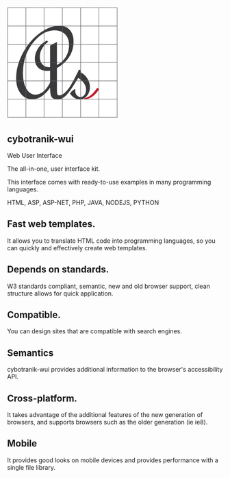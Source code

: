 # ![Logo](media/favicon.png)

## cybotranik-wui

Web User Interface

The all-in-one, user interface kit.

This interface comes with ready-to-use examples in many programming languages.

HTML, ASP, ASP-NET, PHP, JAVA, NODEJS, PYTHON

## Fast web templates.

It allows you to translate HTML code into programming languages, so you can quickly and effectively create web templates.

## Depends on standards.

W3 standards compliant, semantic, new and old browser support, clean structure allows for quick application.

## Compatible.

You can design sites that are compatible with search engines.

## Semantics

cybotranik-wui provides additional information to the browser's accessibility API.

## Cross-platform.

It takes advantage of the additional features of the new generation of browsers, and supports browsers such as the older generation (ie ie8).

## Mobile

It provides good looks on mobile devices and provides performance with a single file library.
